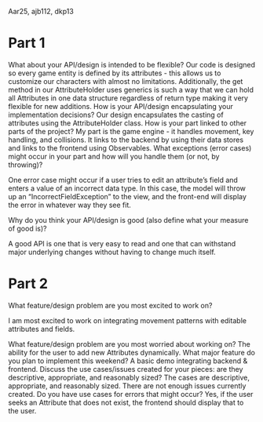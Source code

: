 Aar25, ajb112, dkp13  
# Part 1
What about your API/design is intended to be flexible? 
	Our code is designed so every game entity is defined by its attributes - this allows us to customize our characters with almost no limitations. Additionally, the get method in our AttributeHolder uses generics is such a way that we can hold all Attributes in one data structure regardless of return type making it very flexible for new additions.
How is your API/design encapsulating your implementation decisions? 
	Our design encapsulates the casting of attributes using the AttributeHolder class.
How is your part linked to other parts of the project? 
	My part is the game engine - it handles movement, key handling, and collisions. It links to the backend by using their data stores and links to the frontend using Observables.
What exceptions (error cases) might occur in your part and how will you handle them (or not, by throwing)?
	
One error case might occur if a user tries to edit an attribute’s field and enters a value of an incorrect data type. In this case, the model will throw up an “IncorrectFieldException” to the view, and the front-end will display the error in whatever way they see fit.

Why do you think your API/design is good (also define what your measure of good is)? 

A good API is one that is very easy to read and one that can withstand major underlying changes without having to change much itself.
# Part 2
What feature/design problem are you most excited to work on? 

I am most excited to work on  integrating movement patterns with editable attributes and fields.

What feature/design problem are you most worried about working on? 
The ability for the user to add new Attributes dynamically. 
What major feature do you plan to implement this weekend?
	A basic demo integrating backend & frontend.
Discuss the use cases/issues created for your pieces: are they descriptive, appropriate, and reasonably sized?
	The cases are descriptive, appropriate, and reasonably sized. There are not enough issues currently created. 
Do you have use cases for errors that might occur?
	Yes, if the user seeks an Attribute that does not exist, the frontend should display that to the user. 